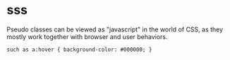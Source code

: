    # sss
   Pseudo classes can be viewed as "javascript" in the world of CSS, as they mostly work together with browser and user behaviors.
   ```
   such as a:hover { background-color: #000000; }
   ```
